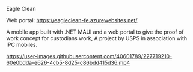 Eagle Clean

Web portal: https://eagleclean-fe.azurewebsites.net/

A mobile app built with .NET MAUI and a web portal to give the proof of work concept for custodians work, A project by USPS in association with IPC mobiles.

https://user-images.githubusercontent.com/40601789/227719210-60e0bdda-e626-4cb5-8d25-c86bdd415d36.mp4
